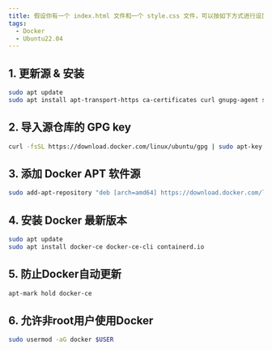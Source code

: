 ```yaml
---
title: 假设你有一个 index.html 文件和一个 style.css 文件，可以按如下方式进行设置。假设你有一个 index.html 文件和一个 style.css 文件，可以按如下方式进行设置。假设你有一个 index.html 文件和一个 style.css 文件，可以按如下方式进行设置。假设你有一个 index.html 文件和一个 style.css 文件，可以按如下方式进行设置。
tags: 
  - Docker
  - Ubuntu22.04
---
```

<!-- more -->

## 1. 更新源 & 安装

```bash
sudo apt update
sudo apt install apt-transport-https ca-certificates curl gnupg-agent software-properties-common
```

## 2. 导入源仓库的 GPG key

```bash
curl -fsSL https://download.docker.com/linux/ubuntu/gpg | sudo apt-key add -
```

## 3. 添加 Docker APT 软件源

```bash
sudo add-apt-repository "deb [arch=amd64] https://download.docker.com/linux/ubuntu $(lsb_release -cs) stable"
```

## 4. 安装 Docker 最新版本

```bash
sudo apt update
sudo apt install docker-ce docker-ce-cli containerd.io
```

## 5. 防止Docker自动更新

```bash
apt-mark hold docker-ce
```

## 6. 允许非root用户使用Docker

```bash
sudo usermod -aG docker $USER
```







